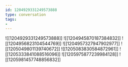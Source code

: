 ```yaml
---
id: 1204929331249573888
type: conversation
tags:
- 
---
```

![[1204929331249573888]]
![[1204945870187384832]]
![[1204956823104544769]]
![[1204957327947902977]]
![[1205049801139740672]]
![[1205083830584872961]]
![[1205333841088516096]]
![[1205975877239984128]]
![[1205981457748856832]]

